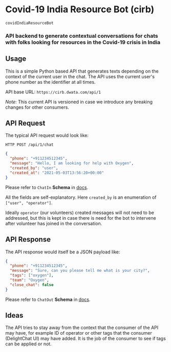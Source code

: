 # Covid-19 India Resource Bot (cirb)
`covidIndiaResourceBot`

### API backend to generate contextual conversations for chats with folks looking for resources in the Covid-19 crisis in India

## Usage

This is a simple Python based API that generates texts depending on the context of the current user in the chat.
The API uses the current user's phone number as the identifier at all times.

API base URL: `https://cirb.dwata.com/api/1`

_Note_: This current API is versioned in case we introduce any breaking changes for other consumers.

## API Request
The typical API request would look like:

`HTTP POST /api/1/chat`
```json
{
  "phone": "+911234512345",
  "message": "Hello, I am looking for help with Oxygen",
  "created_by": "user",
  "created_at": "2021-05-03T13:56:20+00:00"
}
```
Please refer to `ChatIn` **Schema** in [docs](https://cirb.dwata.com/api/1/docs).

All the fields are self-explanatory. Here `created_by` is an enumeration of `["user", "operator"]`.

Ideally `operator` (our volunteers) created messages will not need to be addressed, but this is kept in case there is need for the bot to intervene after volunteer has joined in the conversation.

## API Response
The API response would itself be a JSON payload like:

```json
{
  "phone": "+911234512345",
  "message": "Sure, can you please tell me what is your city?",
  "tags": ["oxygen"],
  "team": "Oxygen",
  "close_chat": false
}
```
Please refer to `ChatOut` **Schema** in [docs](https://cirb.dwata.com/api/1/docs).

## Ideas
The API tries to stay away from the context that the consumer of the API may have, for example ID of operator or other tags that the consumer (DelightChat UI) may have added.
It is the job of the consumer to see if tags can be applied or not.